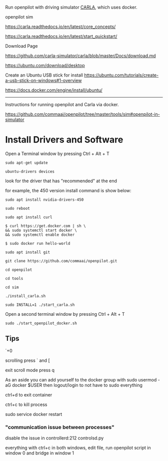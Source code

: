 Run openpilot with driving simulator [CARLA](http://carla.org/), which uses docker.

openpilot sim

https://carla.readthedocs.io/en/latest/core_concepts/

https://carla.readthedocs.io/en/latest/start_quickstart/

Download Page

https://github.com/carla-simulator/carla/blob/master/Docs/download.md

https://ubuntu.com/download/desktop

Create an Ubuntu USB stick for install https://ubuntu.com/tutorials/create-a-usb-stick-on-windows#1-overview

https://docs.docker.com/engine/install/ubuntu/


***

Instructions for running openpilot and Carla via docker. 

https://github.com/commaai/openpilot/tree/master/tools/sim#openpilot-in-simulator


# Install Drivers and Software

Open a Terminal window by pressing Ctrl + Alt + T

`sudo apt-get update`  

`ubuntu-drivers devices`  

look for the driver that has "recommended" at the end

for example, the 450 version install command is show below:  

`sudo apt install nvidia-drivers-450`  

`sudo reboot`  

`sudo apt install curl`  

`$ curl https://get.docker.com | sh \`  
`&& sudo systemctl start docker \`  
`&& sudo systemctl enable docker`  

`$ sudo docker run hello-world`  

`sudo apt install git`  

`git clone https://github.com/commaai/openpilot.git`  

`cd openpilot`  

`cd tools`  

`cd sim`  

`./install_carla.sh`

`sudo INSTALL=1 ./start_carla.sh`  

Open a second terminal window by pressing Ctrl + Alt + T

`sudo ./start_openpilot_docker.sh`

## Tips

`+0

scrolling press ` and [

exit scroll mode press q

As  an aside you can add yourself to the docker group with sudo usermod -aG docker $USER then logout/login to not have to sudo everything

ctrl+d to exit container

ctrl+c to kill process

sudo service docker restart

### "communication issue between processes"

disable the issue in controllerd:212  controlsd.py

everything with ctrl+c in both windows, edit file, run openpilot script in window 0 and bridge in window 1